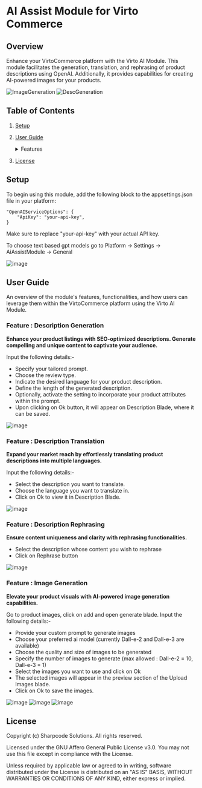 # AI Assist Module for Virto Commerce

## Overview
Enhance your VirtoCommerce platform with the Virto AI Module. This module facilitates the generation, translation, and rephrasing of product descriptions using OpenAI. Additionally, it provides capabilities for creating AI-powered images for your products.

![ImageGeneration](https://github.com/reveation-labs/sharpcode-ai-assist-module/assets/109058690/6a02a47f-233c-426e-9d99-37183583d66e)
![DescGeneration](https://github.com/reveation-labs/sharpcode-ai-assist-module/assets/109058690/8aad3595-f9a1-413d-a0bb-96788adf2c98)

## Table of Contents
1. [Setup](#setup)
2. [User Guide](#user-guide)
     <details>
      <summary>Features</summary>

      1. [Description Generation](#feature--description-generation)
      2. [Description Translation](#feature--description-translation)
      3. [Description Rephrasing](#feature--description-rephrasing)
      4. [Image Generation](#feature--image-generation)
     </details>
3. [License](#license)

## Setup
To begin using this module, add the following block to the appsettings.json file in your platform:

```
"OpenAIServiceOptions": {
    "ApiKey": "your-api-key",
}
```
Make sure to replace "your-api-key" with your actual API key.

To choose text based gpt models go to Platform -> Settings -> AiAssistModule -> General

![image](https://github.com/reveation-labs/virto-openai-module/assets/109058690/0d1d5748-0371-48fd-bb19-d004135232ad)



## User Guide
An overview of the module's features, functionalities, and how users can leverage them within the VirtoCommerce platform using the Virto AI Module.

### Feature : Description Generation
  **Enhance your product listings with SEO-optimized descriptions. Generate compelling and unique content to captivate your audience.**

  Input the following details:-
  - Specify your tailored prompt.
  - Choose the review type.
  - Indicate the desired language for your product description.
  - Define the length of the generated description.
  - Optionally, activate the setting to incorporate your product attributes within the prompt.
  - Upon clicking on Ok button, it will appear on Description Blade, where it can be saved.

![image](https://github.com/reveation-labs/virto-openai-module/assets/109058690/64562745-d2bd-4811-9a56-a103a6def1f1)



### Feature : Description Translation
  **Expand your market reach by effortlessly translating product descriptions into multiple languages.**

  Input the following details:-
  - Select the description you want to translate.
  - Choose the language you want to translate in.
  - Click on Ok to view it in Description Blade.

![image](https://github.com/reveation-labs/virto-openai-module/assets/109058690/5bfc63c5-b8d9-47a4-a518-89a97ed03e0d)



### Feature : Description Rephrasing
  **Ensure content uniqueness and clarity with rephrasing functionalities.**

  - Select the description whose content you wish to rephrase
  - Click on Rephrase button

![image](https://github.com/reveation-labs/virto-openai-module/assets/109058690/313915bf-e1e4-4953-9ccc-8c0c858ea249)



### Feature : Image Generation
  **Elevate your product visuals with AI-powered image generation capabilities.**

  Go to product images, click on add and open generate blade.
  Input the following details:- 
  - Provide your custom prompt to generate images
  - Choose your preferred ai model (currently Dall-e-2 and Dall-e-3 are available)
  - Choose the quality and size of images to be generated
  - Specify the number of images to generate (max allowed : Dall-e-2 = 10, Dall-e-3 = 1)
  - Select the images you want to use and click on Ok
  - The selected images will appear in the preview section of the Upload Images blade.
  - Click on Ok to save the images.

![image](https://github.com/reveation-labs/virto-openai-module/assets/109058690/7f49fe38-b4d1-47dc-8691-4f73b6866e2a)
![image](https://github.com/reveation-labs/virto-openai-module/assets/109058690/2c2d6020-b9c4-4689-992c-382d5474cc82) ![image](https://github.com/reveation-labs/virto-openai-module/assets/109058690/4e3f23c5-383c-4516-a789-6dd93c358274)


## License
Copyright (c) Sharpcode Solutions. All rights reserved.

Licensed under the GNU Affero General Public License v3.0. You may not use this file except in compliance with the License.

Unless required by applicable law or agreed to in writing, software distributed under the License is distributed on an "AS IS" BASIS, WITHOUT WARRANTIES OR CONDITIONS OF ANY KIND, either express or implied.

